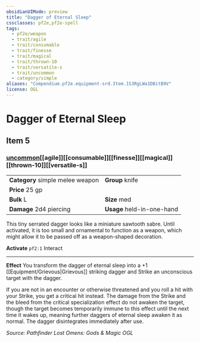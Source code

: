 ```yaml
---
obsidianUIMode: preview
title: "Dagger of Eternal Sleep"
cssclasses: pf2e,pf2e-spell
tags:
  - pf2e/weapon
  - trait/agile
  - trait/consumable
  - trait/finesse
  - trait/magical
  - trait/thrown-10
  - trait/versatile-s
  - trait/uncommon
  - category/simple
aliases: "Compendium.pf2e.equipment-srd.Item.1S3RgLWa1DBitB9V"
license: OGL
---
```

# Dagger of Eternal Sleep
## Item 5
### [uncommon](uncommon "Uncommon Rarity Trait")[[agile]][[consumable]][[finesse]][[magical]][[thrown-10]][[versatile-s]]

|  |  |
| -- | -- |
| **Category** simple melee weapon | **Group** knife |
| **Price** 25 gp |  |
| **Bulk** L | **Size** med |
| **Damage** 2d4 piercing  | **Usage** held-in-one-hand |



This tiny serrated dagger looks like a miniature sawtooth sabre. Until activated, it is too small and ornamental to function as a weapon, which might allow it to be passed off as a weapon-shaped decoration.

**Activate** `pf2:1` Interact

* * *

**Effect** You transform the dagger of eternal sleep into a +1 [[Equipment/Grievous|Grievous]] striking dagger and Strike an unconscious target with the dagger.

If you are not in an encounter or otherwise threatened and you roll a hit with your Strike, you get a critical hit instead. The damage from the Strike and the bleed from the critical specialization effect do not awaken the target, though the target becomes temporarily immune to this effect until the next time it wakes up, meaning further daggers of eternal sleep awaken it as normal. The dagger disintegrates immediately after use.

*Source: Pathfinder Lost Omens: Gods & Magic*
*OGL*